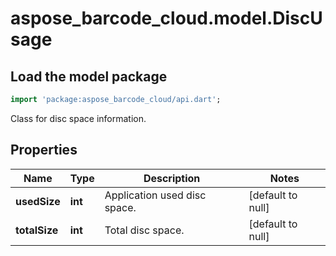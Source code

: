 # aspose_barcode_cloud.model.DiscUsage

## Load the model package

```dart
import 'package:aspose_barcode_cloud/api.dart';
```
Class for disc space information.

## Properties

Name | Type | Description | Notes
---- | ---- | ----------- | -----
**usedSize** | **int** | Application used disc space. | [default to null]
**totalSize** | **int** | Total disc space. | [default to null]

